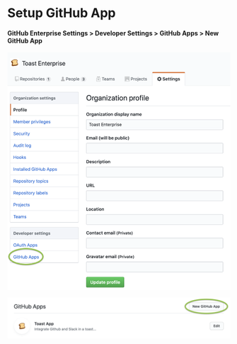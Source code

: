 # Setup GitHub App

#### GitHub Enterprise Settings  &gt;  Developer Settings  &gt;  GitHub Apps  &gt;  New GitHub App

![](../../.gitbook/assets/image%20%289%29.png)

![](../../.gitbook/assets/image%20%283%29.png)

